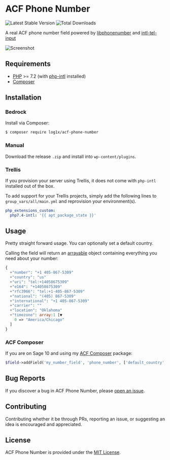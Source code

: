 # ACF Phone Number

![Latest Stable Version](https://img.shields.io/packagist/v/log1x/acf-phone-number?style=flat-square)
![Total Downloads](https://img.shields.io/packagist/dt/log1x/acf-phone-number?style=flat-square)

A real ACF phone number field powered by [libphonenumber](https://github.com/giggsey/libphonenumber-for-php) and [intl-tel-input](https://github.com/jackocnr/intl-tel-input)

![Screenshot](https://i.imgur.com/ILmsBHr.gif)

## Requirements

- [PHP](https://secure.php.net/manual/en/install.php) >= 7.2 (with [php-intl](https://www.php.net/manual/en/book.intl.php) installed)
- [Composer](https://getcomposer.org/download/)

## Installation

### Bedrock

Install via Composer:

```bash
$ composer require log1x/acf-phone-number
```

### Manual

Download the release `.zip` and install into `wp-content/plugins`.

### Trellis

If you provision your server using Trellis, it does not come with `php-intl` installed out of the box.

To add support for your Trellis projects, simply add the following lines to `group_vars/all/main.yml` and reprovision your environment(s).

```yaml
php_extensions_custom:
  php7.4-intl: '{{ apt_package_state }}'
```

## Usage

Pretty straight forward usage. You can optionally set a default country.

Calling the field will return an [arrayable](https://github.com/Log1x/acf-phone-number/blob/enhance/no-composer/src/PhoneNumber.php#L198) object containing everything you need about your number:

```php
{
  +"number": "+1 405-867-5309"
  +"country": "us"
  +"uri": "tel:+14058675309"
  +"e164": "+14058675309"
  +"rfc3966": "tel:+1-405-867-5309"
  +"national": "(405) 867-5309"
  +"international": "+1 405-867-5309"
  +"carrier": ""
  +"location": "Oklahoma"
  +"timezone": array:1 [▼
    0 => "America/Chicago"
  ]
}
```

### ACF Composer

If you are on Sage 10 and using my [ACF Composer](https://github.com/log1x/acf-composer) package:

```php
$field->addField('my_number_field', 'phone_number', ['default_country' => 'us']);
```

## Bug Reports

If you discover a bug in ACF Phone Number, please [open an issue](https://github.com/log1x/acf-phone-number/issues).

## Contributing

Contributing whether it be through PRs, reporting an issue, or suggesting an idea is encouraged and appreciated.

## License

ACF Phone Number is provided under the [MIT License](https://github.com/log1x/acf-phone-number/blob/master/LICENSE.md).
